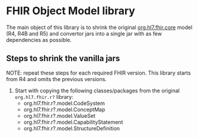 # FHIR Object Model library

The main object of this library is to shrink the original [org.hl7.fhir.core](https://github.com/hapifhir/org.hl7.fhir.core) model (R4, R4B and R5) and convertor jars into a single jar with as few dependencies as possible.

## Steps to shrink the vanilla jars

NOTE: repeat these steps for each required FHIR version. This library starts from R4 and omits the previous versions.

1. Start with copying the following classes/packages from the original `org.hl7.fhir.r?` library:
    * org.hl7.fhir.r?.model.CodeSystem
    * org.hl7.fhir.r?.model.ConceptMap
    * org.hl7.fhir.r?.model.ValueSet
    * org.hl7.fhir.r?.model.CapabilityStatement
    * org.hl7.fhir.r?.model.StructureDefinition
    
